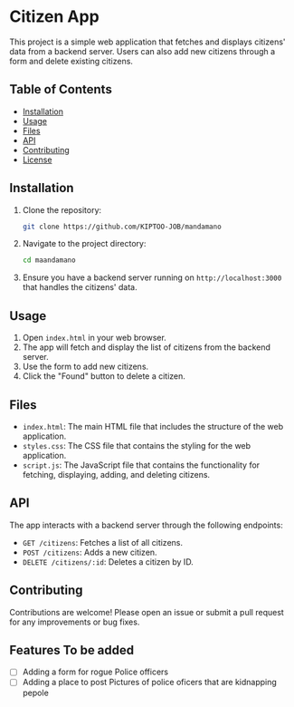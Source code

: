 # Citizen App

This project is a simple web application that fetches and displays citizens' data from a backend server. Users can also add new citizens through a form and delete existing citizens.

## Table of Contents

- [Installation](#installation)
- [Usage](#usage)
- [Files](#files)
- [API](#api)
- [Contributing](#contributing)
- [License](#license)

## Installation

1. Clone the repository:

   ```sh
   git clone https://github.com/KIPTOO-JOB/mandamano
   ```

2. Navigate to the project directory:

   ```sh
   cd maandamano
   ```

3. Ensure you have a backend server running on `http://localhost:3000` that handles the citizens' data.

## Usage

1. Open `index.html` in your web browser.
2. The app will fetch and display the list of citizens from the backend server.
3. Use the form to add new citizens.
4. Click the "Found" button to delete a citizen.

## Files

- `index.html`: The main HTML file that includes the structure of the web application.
- `styles.css`: The CSS file that contains the styling for the web application.
- `script.js`: The JavaScript file that contains the functionality for fetching, displaying, adding, and deleting citizens.

## API

The app interacts with a backend server through the following endpoints:

- `GET /citizens`: Fetches a list of all citizens.
- `POST /citizens`: Adds a new citizen.
- `DELETE /citizens/:id`: Deletes a citizen by ID.

## Contributing

Contributions are welcome! Please open an issue or submit a pull request for any improvements or bug fixes.

## Features To be added

- [ ] Adding a form for rogue Police officers
- [ ] Adding a place to post Pictures of police oficers that are kidnapping pepole
